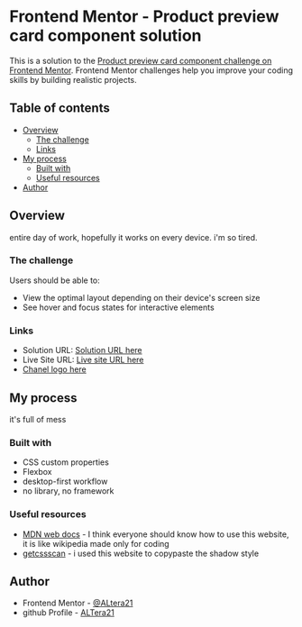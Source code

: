 # Frontend Mentor - Product preview card component solution

This is a solution to the [Product preview card component challenge on Frontend Mentor](https://www.frontendmentor.io/challenges/product-preview-card-component-GO7UmttRfa). Frontend Mentor challenges help you improve your coding skills by building realistic projects. 

## Table of contents

- [Overview](#overview)
  - [The challenge](#the-challenge)
  - [Links](#links)
- [My process](#my-process)
  - [Built with](#built-with)
  - [Useful resources](#useful-resources)
- [Author](#author)

## Overview

entire day of work, hopefully it works on every device. i'm so tired.

### The challenge

Users should be able to:

- View the optimal layout depending on their device's screen size
- See hover and focus states for interactive elements

### Links

- Solution URL: [Solution URL here](https://www.frontendmentor.io/solutions/mayberesponsive-product-preview-card-desktop-first-52zV2S3tLJ)
- Live Site URL: [Live site URL here](https://altera21.github.io/product-preview-card-component-main/)
- [Chanel logo here](https://images.app.goo.gl/CxthUMYEuLwpzzSDA)

## My process

it's full of mess

### Built with

- CSS custom properties
- Flexbox
- desktop-first workflow
- no library, no framework

### Useful resources

- [MDN web docs](https://developer.mozilla.org/en-US/) - I think everyone should know how to use this website, it is like wikipedia made only for coding
- [getcssscan](https://getcssscan.com/css-box-shadow-examples) - i used this website to copypaste the shadow style

## Author

- Frontend Mentor - [@ALtera21](https://www.frontendmentor.io/profile/ALtera21)
- github Profile - [ALTera21](https://github.com/ALtera21)
